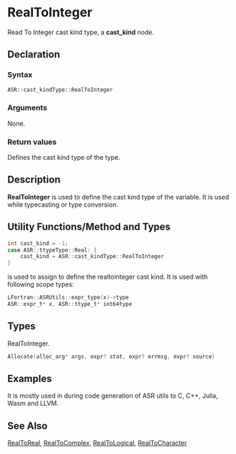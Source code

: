 # RealToInteger

Read To Integer cast kind type, a **cast_kind** node.

## Declaration

### Syntax

```fortran
ASR::cast_kindType::RealToInteger
```

### Arguments

None.

### Return values

Defines the cast kind type of the type.

## Description

**RealToInteger** is used to define the cast kind type of the variable. It is
used while typecasting or type conversion.

## Utility Functions/Method and Types

```c
int cast_kind = -1;
case ASR::ttypeType::Real: {
	cast_kind = ASR::cast_kindType::RealToInteger
}
```

is used to assign to define the realtointeger cast kind. It is used with
following scope types:

```c
LFortran::ASRUtils::expr_type(x)->type
ASR::expr_t* x, ASR::ttype_t* int64type
```
## Types

RealToInteger.

```c
Allocate(alloc_arg* args, expr? stat, expr? errmsg, expr? source)
```
## Examples

It is mostly used in during code generation of ASR utils to C, C++, Julia, Wasm
and LLVM.

## See Also

[RealToReal](RealToReal.md), [RealToComplex](RealToComplex.md), [RealToLogical](RealToLogical.md),
[RealToCharacter](RealToCharacter.md)
